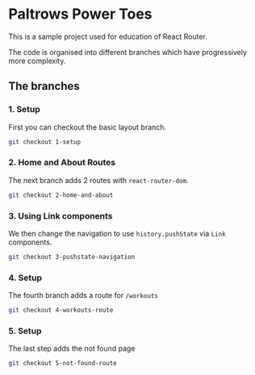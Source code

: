 # Paltrows Power Toes

This is a sample project used for education of React Router.

The code is organised into different branches which have progressively more complexity.

## The branches

### 1. Setup

First you can checkout the basic layout branch.

```bash
git checkout 1-setup
```

### 2. Home and About Routes

The next branch adds 2 routes with `react-router-dom`.

```bash
git checkout 2-home-and-about
```

### 3. Using Link components

We then change the navigation to use `history.pushState` via `Link` components.

```bash
git checkout 3-pushstate-navigation
```

### 4. Setup

The fourth branch adds a route for `/workouts`

```bash
git checkout 4-workouts-route
```

### 5. Setup

The last step adds the not found page

```bash
git checkout 5-not-found-route
```
